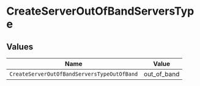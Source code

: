 # CreateServerOutOfBandServersType


## Values

| Name                                        | Value                                       |
| ------------------------------------------- | ------------------------------------------- |
| `CreateServerOutOfBandServersTypeOutOfBand` | out_of_band                                 |